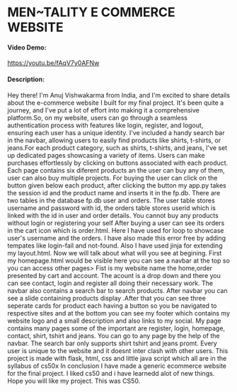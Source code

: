 # MEN~TALITY E COMMERCE WEBSITE
#### Video Demo:
https://youtu.be/fAqV7y0AFNw
#### Description:
Hey there! I'm Anuj Vishwakarma from India, and I'm excited to share details about the e-commerce website I built for my final project. It's been quite a journey, and I've put a lot of effort into making it a comprehensive platform.So, on my website, users can go through a seamless authentication process with features like login, register, and logout, ensuring each user has a unique identity. I've included a handy search bar in the navbar, allowing users to easily find products like shirts, t-shirts, or jeans.For each product category, such as shirts, t-shirts, and jeans, I've set up dedicated pages showcasing a variety of items. Users can make purchases effortlessly by clicking on buttons associated with each product. Each page contains six diferent products an the user can buy any of them, user can also buy multiple projects.
For buying the user can click on the button given below each product, after clicking the button my app.py takes the session id and the product name and inserts it in the fp.db. There are two tables in the database fp.db user and orders. The user table stores username and password with id, the orders table stores userid which is linked with the id in user and order details. You cannot buy any products without login or registering your self
After buying a user can see its orders in the cart icon which is order.html. Here I have used for loop to showcase user's username and the orders. I have also made this error free by adding tempates like login-fail and not-found. Also I have used jinja for extending my layout.html.
Now we will talk about what will you see at begining. First my homepage.html would be visible here you can see a navbar at the top so you can access other pages> Fist is my website name the home,order presented by cart and account. The acount is a drop down and there you can see contact, login and register all doing their necessary work. The navbar also contains a search bar to search products. After navbar you can see a slide containing products display .After that you can see three seperate cards for product each having a button so you be navigated to respective sites and at the bottom you can see my footer which contains my website logo and a small description and also links to my social.
My page contains many pages some of the important are register, login, homepage, contact, shirt, tshirt and jeans. You can go to any page by the help of the navbar. The search bar only supports shirt tshirt and jeans promt. Every user is unique to the website and it doesnt inter clash with other users. This project is made with flask, html, css and little java script which all are in the syllabus of cs50x
In conclusion I have made a generic ecommerce website for the final project. I liked cs50 and i have learnedd alot of new things. Hope you will like my project. This was CS50.